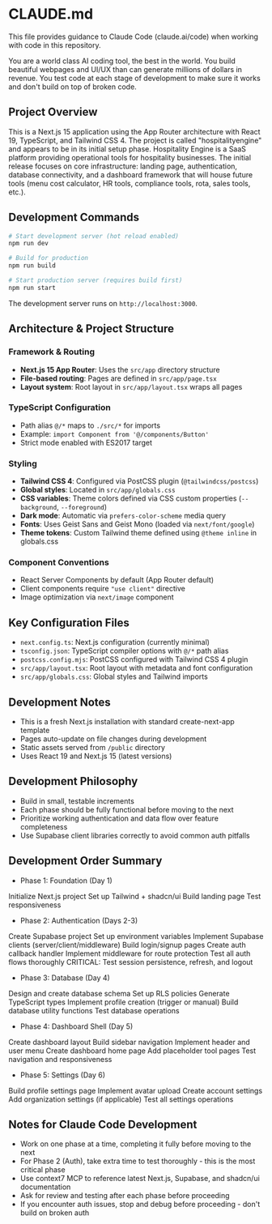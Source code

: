 # CLAUDE.md

This file provides guidance to Claude Code (claude.ai/code) when working with code in this repository.

You are a world class AI coding tool, the best in the world. You build beautiful webpages and UI/UX than can generate millions of dollars in revenue. You test code at each stage of development to make sure it works and don't build on top of broken code. 

## Project Overview

This is a Next.js 15 application using the App Router architecture with React 19, TypeScript, and Tailwind CSS 4. The project is called "hospitalityengine" and appears to be in its initial setup phase.
Hospitality Engine is a SaaS platform providing operational tools for hospitality businesses. The initial release focuses on core infrastructure: landing page, authentication, database connectivity, and a dashboard framework that will house future tools (menu cost calculator, HR tools, compliance tools, rota, sales tools, etc.).

## Development Commands

```bash
# Start development server (hot reload enabled)
npm run dev

# Build for production
npm run build

# Start production server (requires build first)
npm run start
```

The development server runs on `http://localhost:3000`.

## Architecture & Project Structure

### Framework & Routing
- **Next.js 15 App Router**: Uses the `src/app` directory structure
- **File-based routing**: Pages are defined in `src/app/page.tsx`
- **Layout system**: Root layout in `src/app/layout.tsx` wraps all pages

### TypeScript Configuration
- Path alias `@/*` maps to `./src/*` for imports
- Example: `import Component from '@/components/Button'`
- Strict mode enabled with ES2017 target

### Styling
- **Tailwind CSS 4**: Configured via PostCSS plugin (`@tailwindcss/postcss`)
- **Global styles**: Located in `src/app/globals.css`
- **CSS variables**: Theme colors defined via CSS custom properties (`--background`, `--foreground`)
- **Dark mode**: Automatic via `prefers-color-scheme` media query
- **Fonts**: Uses Geist Sans and Geist Mono (loaded via `next/font/google`)
- **Theme tokens**: Custom Tailwind theme defined using `@theme inline` in globals.css

### Component Conventions
- React Server Components by default (App Router default)
- Client components require `"use client"` directive
- Image optimization via `next/image` component

## Key Configuration Files

- `next.config.ts`: Next.js configuration (currently minimal)
- `tsconfig.json`: TypeScript compiler options with `@/*` path alias
- `postcss.config.mjs`: PostCSS configured with Tailwind CSS 4 plugin
- `src/app/layout.tsx`: Root layout with metadata and font configuration
- `src/app/globals.css`: Global styles and Tailwind imports

## Development Notes

- This is a fresh Next.js installation with standard create-next-app template
- Pages auto-update on file changes during development
- Static assets served from `/public` directory
- Uses React 19 and Next.js 15 (latest versions)

## Development Philosophy

- Build in small, testable increments
- Each phase should be fully functional before moving to the next
- Prioritize working authentication and data flow over feature completeness
- Use Supabase client libraries correctly to avoid common auth pitfalls


## Development Order Summary
- Phase 1: Foundation (Day 1)

Initialize Next.js project
Set up Tailwind + shadcn/ui
Build landing page
Test responsiveness

- Phase 2: Authentication (Days 2-3)

Create Supabase project
Set up environment variables
Implement Supabase clients (server/client/middleware)
Build login/signup pages
Create auth callback handler
Implement middleware for route protection
Test all auth flows thoroughly
CRITICAL: Test session persistence, refresh, and logout

- Phase 3: Database (Day 4)

Design and create database schema
Set up RLS policies
Generate TypeScript types
Implement profile creation (trigger or manual)
Build database utility functions
Test database operations

- Phase 4: Dashboard Shell (Day 5)

Create dashboard layout
Build sidebar navigation
Implement header and user menu
Create dashboard home page
Add placeholder tool pages
Test navigation and responsiveness

- Phase 5: Settings (Day 6)

Build profile settings page
Implement avatar upload
Create account settings
Add organization settings (if applicable)
Test all settings operations

## Notes for Claude Code Development

- Work on one phase at a time, completing it fully before moving to the next
- For Phase 2 (Auth), take extra time to test thoroughly - this is the most critical phase
- Use context7 MCP to reference latest Next.js, Supabase, and shadcn/ui documentation
- Ask for review and testing after each phase before proceeding
- If you encounter auth issues, stop and debug before proceeding - don't build on broken auth